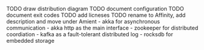 TODO draw distribution diagram
TODO document configuration
TODO document exit codes
TODO add licneses
TODO rename to Affinity, add description and move under Amient
    - akka for asynchronous communication 
    - akka http as the main interface
    - zookeeper for distributed coordiation
    - kafka as a fault-tolerant distributed log 
    - rocksdb for embedded storage